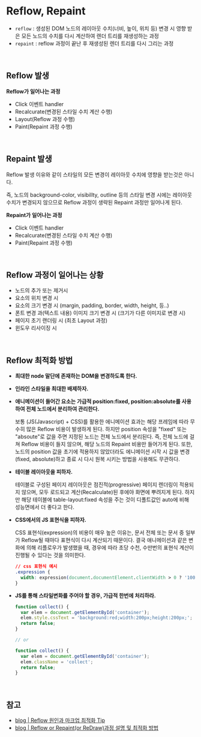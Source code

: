 # Reflow, Repaint
- `reflow` : 생성된 DOM 노드의 레이아웃 수치(너비, 높이, 위치 등) 변경 시 영향 받은 모든 노드의 수치를 다시 계산하여 렌더 트리를 재생성하는 과정
- `repaint` : reflow 과정이 끝난 후 재생성된 렌더 트리를 다시 그리는 과정

<br>

## Reflow 발생

**Reflow가 일어나는 과정**

- Click 이벤트 handler
- Recalcurate(변경된 스타일 수치 계산 수행)
- Layout(Reflow 과정 수행)
- Paint(Repaint 과정 수행)

<br>

## Repaint 발생

Reflow 발생 이유와 같이 스타일의 모든 변경이 레이아웃 수치에 영향을 받는것은 아니다.

즉, 노드의 background-color, visibillty, outline 등의 스타일 변경 시에는 레이아웃 수치가 변경되지 않으므로 Reflow 과정이 생략된 Repaint 과정만 일어나게 된다.

**Repaint가 일어나는 과정**

- Click 이벤트 handler
- Recalcurate(변경된 스타일 수치 계산 수행)
- Paint(Repaint 과정 수행)

<br>

## **Reflow 과정이 일어나는 상황**

- 노드의 추가 또는 제거시
- 요소의 위치 변경 시
- 요소의 크기 변경 시 (margin, padding, border, width, height, 등..)
- 폰트 변경 과(텍스트 내용) 이미지 크기 변경 시 (크기가 다른 이미지로 변경 시)
- 페이지 초기 랜더링 시 (최초 Layout 과정)
- 윈도우 리사이징 시

<br>

## Reflow 최적화 방법

- **최대한 node 말단에 존재하는 DOM을 변경하도록 한다.**

- **인라인 스타일을 최대한 배제하자.**

- **애니메이션이 들어간 요소는 가급적 position:fixed, position:absolute를 사용하여 전체 노드에서 분리하여 관리한다.**

  보통 (JS(Javascript) + CSS)를 활용한 에니메이션 효과는 해당 프레임에 따라 무수히 많은 Reflow 비용이 발생하게 된다. 하지만 position 속성을 "fixed" 또는 "absoute"로 값을 주면 지정된 노드는 전체 노드에서 분리된다.
  즉, 전체 노드에 걸쳐 Reflow 비용이 들지 않으며, 해당 노드의 Repaint 비용만 들어가게 된다. 또한, 노드의 position 값을 초기에 적용하지 않았더라도 에니메이션 시작 시 값을 변경(fixed, absolute)하고 종료 시 다시 원복 시키는 방법을 사용해도 무관하다.

- **테이블 레이아웃을 피하자.**

  테이블로 구성된 페이지 레이아웃은 점진적(progressive) 페이지 렌더링이 적용되지 않으며, 모두 로드되고 계산(Recalculate)된 후에야 화면에 뿌려지게 된다.
  하지만 해당 테이블에 table-layout:fixed 속성을 주는 것이 디폴트값인 auto에 비해 성능면에서 더 좋다고 한다.

- **CSS에서의 JS 표현식을 피하자.**

  CSS 표현식(expression)의 비용이 매우 높은 이유는, 문서 전체 또는 문서 중 일부가 Reflow될 때마다 표현식이 다시 계산되기 때문이다.
  결국 애니메이션과 같은 변화에 의해 리플로우가 발생했을 때, 경우에 따라 초당 수천, 수만번의 표현식 계산이 진행될 수 있다는 것을 의미한다.

  ```css
  // css 표현식 예시
  .expression { 
    width: expression(document.documentElement.clientWidth > 0 ? '1000px' : 'auto'); 
  }
  ```

- **JS를 통해 스타일변화를 주어야 할 경우, 가급적 한번에 처리하라.**

  ```jsx
  function collect() { 
    var elem = document.getElementById('container'); 
    elem.style.cssText = 'background:red;width:200px;height:200px;'; 
    return false; 
  }

  // or

  function collect() { 
    var elem = document.getElementById('container'); 
    elem.className = 'collect'; 
    return false; 
  }
  ```

<br>

## 참고
- [blog | Reflow 원인과 마크업 최적화 Tip](https://zinee-world.tistory.com/295)
- [blog | Reflow or Repaint(or ReDraw)과정 설명 및 최적화 방법](https://webclub.tistory.com/346)
